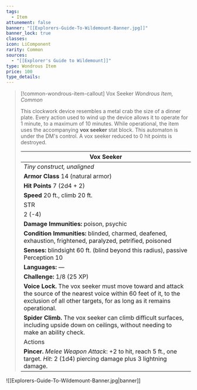 ```yaml
---
tags:
  - Item
attunement: false
banner: "[[Explorers-Guide-To-Wildemount-Banner.jpg]]"
banner_lock: true
classes: 
icon: LiComponent
rarity: Common
sources:
  - "[[Explorer's Guide to Wildemount]]"
type: Wondrous Item
price: 100
type_details: 
---
```

>[!common-wondrous-item-callout] Vox Seeker
>*Wondrous Item, Common*
>
>This clockwork device resembles a metal crab the size of a dinner plate. Every action used to wind up the device allows it to operate for 1 minute, to a maximum of 10 minutes. While operational, the item uses the accompanying **vox seeker** stat block. This automaton is under the DM's control. A vox seeker reduced to 0 hit points is destroyed.
>
>
>
>| Vox Seeker |
>| --- |
>| *Tiny construct, unaligned* |
>| **Armor Class** 14 (natural armor) |
>| **Hit Points** 7 (2d4 + 2) |
>| **Speed** 20 ft., climb 20 ft. |
>| STR | DEX | CON | INT | WIS | CHA |
>| 2 (-4) | 10 (+0) | 12 (+1) | 1 (-5) | 10 (+0) | 1 (-5) |
>| **Damage Immunities:** poison, psychic |
>| **Condition Immunities:** blinded, charmed, deafened, exhaustion, frightened, paralyzed, petrified, poisoned |
>| **Senses:** blindsight 60 ft. (blind beyond this radius), passive Perception 10 |
>| **Languages:** — |
>| **Challenge:** 1/8 (25 XP) |
>| **Voice Lock.** The vox seeker must move toward and attack the source of the nearest voice within 60 feet of it, to the exclusion of all other targets, for as long as it remains operational. |
>| **Spider Climb.** The vox seeker can climb difficult surfaces, including upside down on ceilings, without needing to make an ability check. |
>| Actions |
>| **Pincer.** *Melee Weapon Attack*: +2 to hit, reach 5 ft., one target. *Hit*: 2 (1d4) piercing damage plus 3 lightning damage. |

![[Explorers-Guide-To-Wildemount-Banner.jpg|banner]]
